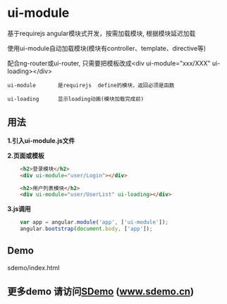 ui-module
==================
基于requirejs
angular模块式开发，按需加载模块, 根据模块延迟加载

使用ui-module自动加载模块(模块有controller、template、directive等)

配合ng-router或ui-router, 只需要把模板改成&lt;div ui-module="xxx/XXX" ui-loading&gt;&lt;/div&gt;
```
ui-module 		是requirejs  define的模块，返回必须是函数

ui-loading		显示loading动画(模块加载完成前)
```

用法
-----
**1.引入ui-module.js文件**

**2.页面或模板**
```html
	<h2>登录模块</h2>
	<div ui-module="user/Login"></div>

	<h2>用户列表模块</h2>
	<div ui-module="user/UserList" ui-loading></div>


```	
**3.js调用**
```js
	var app = angular.module('app', ['ui-module']);
	angular.bootstrap(document.body, ['app']);
```

Demo
-----
sdemo/index.html


更多demo 请访问<a href="http://www.sdemo.cn">SDemo</a> (<a href="http://www.sdemo.cn">www.sdemo.cn</a>)
-----